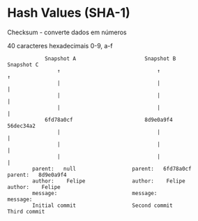 # Hash Values (SHA-1)

Checksum - converte dados em números

40 caracteres hexadecimais 
0-9, a-f



                Snapshot A                      Snapshot B                      Snapshot C
                    ↑                               ↑                               ↑
                    |                               |                               |
                    |                               |                               |
                    |                               |                               |
                6fd78a0cf                       8d9e0a9f4                       56dec34a2
                    |                               |                               |
                    |                               |                               |
                    |                               |                               |
            parent:   null                  parent:   6fd78a0cf             parent:   8d9e0a9f4
            author:    Felipe               author:    Felipe               author:    Felipe
            message:                        message:                        message:
            Initial commit                  Second commit                   Third commit